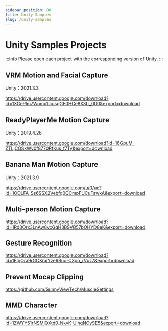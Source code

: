 ```yaml
---
sidebar_position: 80
title: Unity Samples
slug: /unity-samples
---	
```


# Unity Samples Projects

:::info
Please open each project with the corresponding version of Unity.
:::

## VRM Motion and Facial Capture

Unity：2021.3.3

https://drive.usercontent.google.com/download?id=1XGePlm7Womx1lcusgGF0HCe8X3Ll_000&export=download

## ReadyPlayerMe Motion Capture

Unity：2019.4.26

https://drive.usercontent.google.com/download?id=16GpuM-ZTLjCQSkWv0f8770RfKus_f7Ty&export=download

## Banana Man Motion Capture

Unity：2021.3.9

https://drive.usercontent.google.com/u/0/uc?id=1OOLFA_Ss6SSX2Vebfq0QCmpFUCuFswkA&export=download

## Multi-person Motion Capture

https://drive.usercontent.google.com/download?id=1Rd3Orx3LnAw8vcGqH3B9VB57bOHYD8eK&export=download

## Gesture Recognition

https://drive.usercontent.google.com/download?id=1FIgOra9rGCXrajYze6Buc-C3po_rVuz7&export=download

## Prevent Mocap Clipping

https://github.com/SunnyViewTech/MuscleSettings

## MMD Character

https://drive.usercontent.google.com/download?id=1ZWYY51rNSMjQXtd0_NkvK-UihqNOySE5&export=download
